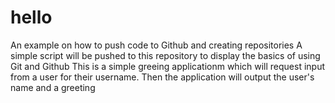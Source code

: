 # hello
An example on how to push code to Github and creating repositories
A simple script will be pushed to this repository to display the basics of using Git and Github
This is a simple greeing applicationm which will request input from a user for their username. Then the application will output the user's name and a greeting
